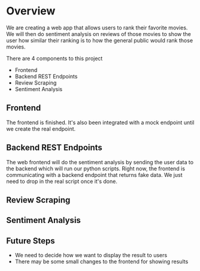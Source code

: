 # Overview
We are creating a web app that allows users to rank their favorite movies. We will then do sentiment analysis on reviews of those movies to show the user how similar their ranking is to how the general public would rank those movies.

There are 4 components to this project
- Frontend
- Backend REST Endpoints
- Review Scraping
- Sentiment Analysis

## Frontend
The frontend is finished. It's also been integrated with a mock endpoint until we create the real endpoint.

## Backend REST Endpoints
The web frontend will do the sentiment analysis by sending the user data to the backend which will run our python scripts. Right now, the frontend is communicating with a backend endpoint that returns fake data. We just need to drop in the real script once it's done.

## Review Scraping

## Sentiment Analysis

## Future Steps
- We need to decide how we want to display the result to users
- There may be some small changes to the frontend for showing results
